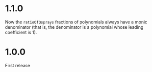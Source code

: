 # 1.1.0

Now the `ratioOfQsprays` fractions of polynomials always have a monic denominator (that is, the denominator is a polynomial whose leading coefficient is 1).


# 1.0.0

First release
